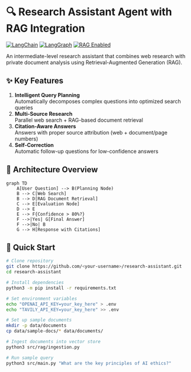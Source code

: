 # 🔍 Research Assistant Agent with RAG Integration

[![LangChain](https://img.shields.io/badge/LangChain-0.1.0-blue)](https://python.langchain.com)
[![LangGraph](https://img.shields.io/badge/LangGraph-0.0.10-orange)](https://langchain-ai.github.io/langgraph)
[![RAG Enabled](https://img.shields.io/badge/RAG-Enabled-success)](https://arxiv.org/abs/2005.11401)

An intermediate-level research assistant that combines web research with private document analysis using Retrieval-Augmented Generation (RAG).

## ✨ Key Features
1. **Intelligent Query Planning**  
   Automatically decomposes complex questions into optimized search queries
2. **Multi-Source Research**  
   Parallel web search + RAG-based document retrieval
3. **Citation-Aware Answers**  
   Answers with proper source attribution (web + document/page numbers)
4. **Self-Correction**  
   Automatic follow-up questions for low-confidence answers

## 🧠 Architecture Overview
```mermaid
graph TD
    A[User Question] --> B(Planning Node)
    B --> C[Web Search]
    B --> D[RAG Document Retrieval]
    C --> E[Evaluation Node]
    D --> E
    E --> F{Confidence > 80%?}
    F -->|Yes| G[Final Answer]
    F -->|No| B
    G --> H[Response with Citations]
```

## 🚀 Quick Start

```bash
# Clone repository
git clone https://github.com/<your-username>/research-assistant.git
cd research-assistant

# Install dependencies
python3 -m pip install -r requirements.txt

# Set environment variables
echo "OPENAI_API_KEY=your_key_here" > .env
echo "TAVILY_API_KEY=your_key_here" >> .env

# Set up sample documents
mkdir -p data/documents
cp data/sample-docs/* data/documents/

# Ingest documents into vector store
python3 src/rag/ingestion.py

# Run sample query
python3 src/main.py "What are the key principles of AI ethics?"